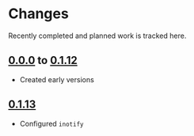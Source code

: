 # Changes
Recently completed and planned work is tracked here.

## [0.0.0](.) to [0.1.12](.)
- Created early versions

## [0.1.13](.)
- Configured `inotify`
